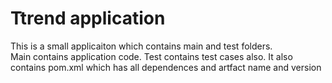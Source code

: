 # Ttrend application

This is a small applicaiton which contains main and test folders.  
Main contains application code.
Test contains test cases also.
It also contains pom.xml which has all dependences and artfact name and version

